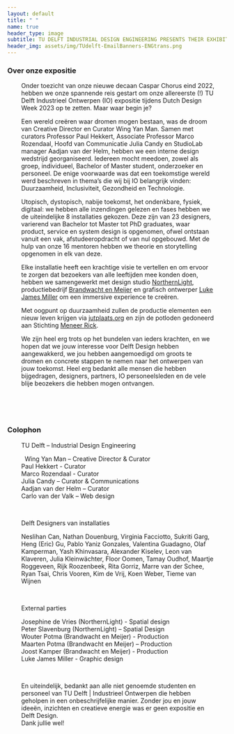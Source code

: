 ```yaml
---
layout: default
title: " "
name: true
header_type: image
subtitle: TU DELFT INDUSTRIAL DESIGN ENGINEERING PRESENTS THEIR EXHIBITION AT DUTCH DESIGN WEEK  // 21 – 29 OCTOBER 2023 AT AREA51 (BASEMENT)
header_img: assets/img/TUdelft-EmailBanners-ENGtrans.png
---
```


<div class="card shadow text-center white-card">
  <div class="card-body">
    <h3 class="card-title NeueMachina-h3">Over onze expositie</h3>
    <p class="card-text open-sans" style="margin-right:2em;margin-left: 2rem">
        Onder toezicht van onze nieuwe decaan Caspar Chorus eind 2022, hebben we onze spannende reis gestart om onze allereerste (!) TU Delft Industrieel Ontwerpen (IO) expositie tijdens Dutch Design Week 2023 op te zetten. Maar waar begin je?
        </p>
    <p class="card-text open-sans" style="margin-right:2em;margin-left: 2rem">
    Een wereld creëren waar dromen mogen bestaan, was de droom van Creative Director en Curator Wing Yan Man. Samen met curators Professor Paul Hekkert, Associate Professor Marco Rozendaal, 
Hoofd van Communicatie Julia Candy en StudioLab manager 
Aadjan van der Helm, hebben we een interne design wedstrijd georganiseerd. Iedereen mocht meedoen, zowel als groep, individueel, Bachelor of Master student, onderzoeker en personeel. De enige voorwaarde was dat een toekomstige wereld werd beschreven in 
thema’s die wij bij IO belangrijk vinden: Duurzaamheid, Inclusiviteit, 
Gezondheid en Technologie. 
    </p>
    <p class="card-text open-sans" style="margin-right:2em;margin-left: 2rem">
    Utopisch, dystopisch, nabije toekomst, het ondenkbare, fysiek, digitaal: we hebben alle inzendingen gelezen en fases hebben we de uiteindelijke 8 installaties gekozen. Deze zijn van 23 designers, varierend van Bachelor tot Master tot PhD graduates, waar product, service en system design is opgenomen, ofwel ontstaan vanuit een vak, afstudeeropdracht of 
van nul opgebouwd. Met de hulp van onze 16 mentoren hebben we theorie en storytelling opgenomen in elk van deze. 
    </p>
    <p class="card-text open-sans" style="margin-right:2em;margin-left: 2rem">
    Elke installatie heeft een krachtige visie te vertellen en om ervoor te zorgen dat bezoekers van alle leeftijden mee konden doen, hebben we samengewerkt met design studio <a href="https://northernlight.nl/" target="_blank"><u>NorthernLight</u></a>, productiebedrijf <a href="https://www.brandwachtenmeijer.nl/" target="_blank"><u>Brandwacht en Meijer</u></a> en grafisch ontwerper <a href="https://lukejm.com/" target="_blank"><u>Luke James Miller</u></a> om 
een immersive experience te creëren. 
    </p>
    <p class="card-text open-sans" style="margin-right:2em;margin-left: 2rem">
    Met oogpunt op duurzaamheid zullen de productie elementen een nieuw leven krijgen via <a href="https://www.jutplaats.org" target="_blank"><u>jutplaats.org</u></a> en zijn de potloden gedoneerd aan 
Stichting <a href="https://meneerrick.nl/" target="_blank"><u>Meneer Rick</u></a>.
    </p>
    <p class="card-text open-sans" style="margin-right:2em;margin-left: 2rem">
    We zijn heel erg trots op het bundelen van ieders krachten, en we hopen dat we jouw interesse voor Delft Design hebben aangewakkerd, we jou hebben aangemoedigd om groots te dromen en concrete stappen te nemen naar het ontwerpen van jouw toekomst. Heel erg bedankt alle mensen die hebben bijgedragen, designers, partners, IO personeelsleden en de vele blije beozekers die hebben mogen ontvangen. 
    </p>
  </div>
   <br><br>
</div>
<br>

<div class="card shadow text-center orange-card">
  <div class="card-body">
    <h3 class="card-title NeueMachina-h3">Colophon
</h3>
<p class="card-text NeueMachina" style="margin-right:2em;margin-left: 2rem">
TU Delft – Industrial Design Engineering
</p>
<p class="card-text open-sans" style="margin-right:2em;margin-left: 2rem">
 
Wing Yan Man – Creative Director & Curator<br>
Paul Hekkert - Curator<br>
Marco Rozendaal - Curator<br>
Julia Candy – Curator & Communications<br>
Aadjan van der Helm – Curator<br>
Carlo van der Valk – Web design<br>

</p><br>
<p class="card-text NeueMachina" style="margin-right:2em;margin-left: 2rem">
Delft Designers van installaties

</p>
<p class="card-text open-sans" style="margin-right:2em;margin-left: 2rem">
Neslihan Can, Nathan Douenburg, Virginia Facciotto, Sukriti Garg, Heng (Eric) Gu, Pablo Yaniz Gonzales, Valentina Guadagno, Olaf Kamperman, Yash Khinvasara, Alexander Kiselev, Leon van Klaveren, Julia Kleinwächter, Floor Oomen, Tamay Oudhof, Maartje Roggeveen, Rijk Roozenbeek, Rita Gorriz, Marre van der Schee, Ryan Tsai, Chris Vooren, Kim de Vrij, Koen Weber, Tieme van Wijnen

</p><br>
<p class="card-text NeueMachina" style="margin-right:2em;margin-left: 2rem">
External parties 

</p>
<p class="card-text open-sans" style="margin-right:2em;margin-left: 2rem">
Josephine de Vries (NorthernLight) - Spatial design<br>
Peter Slavenburg (NorthernLight) – Spatial Design<br>
Wouter Potma (Brandwacht en Meijer) - Production<br>
Maarten Potma (Brandwacht en Meijer) – Production<br>
Joost Kamper (Brandwacht en Meijer) - Production<br>
Luke James Miller - Graphic design<br>

</p><br>
<p class="card-text open-sans" style="margin-right:2em;margin-left: 2rem">
En uiteindelijk, bedankt aan alle niet genoemde studenten en personeel van TU Delft | Industrieel Ontwerpen die hebben geholpen in een onbeschrijfelijke manier. Zonder jou en jouw ideeën, inzichten en creatieve energie was er geen expositie en Delft Design. <br>
Dank jullie wel!  

</p>


</div>
   <br>
</div>